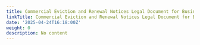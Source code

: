 ```yaml
---
title: Commercial Eviction and Renewal Notices Legal Document for Business
linkTitle: Commercial Eviction and Renewal Notices Legal Document for Business
date: '2025-04-24T16:18:00Z'
weight: 0
description: No content
---
```



